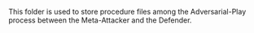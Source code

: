 This folder is used to store procedure files among the Adversarial-Play process between the Meta-Attacker and the Defender.